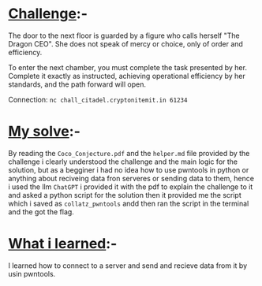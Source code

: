 # **<ins>Challenge</ins>**:-
The door to the next floor is guarded by a figure who calls herself "The Dragon CEO". She does not speak of mercy or choice, only of order and efficiency.

To enter the next chamber, you must complete the task presented by her. Complete it exactly as instructed, achieving operational efficiency by her standards, and the path forward will open.

Connection: `nc chall_citadel.cryptonitemit.in 61234`

# **<ins>My solve</ins>**:-
  By reading the `Coco_Conjecture.pdf` and the `helper.md` file provided by the challenge i clearly understood the challenge and the main logic for the solution, but as a begginer i had no idea how to use pwntools in python or anything about reciveing data fron serveres or sending data to them, hence i used the llm `ChatGPT` i provided it with the pdf to explain the challenge to it and asked a python script for the solution then it provided me the script which i saved as `collatz_pwntools` andd then ran the script in the terminal and the got the flag.

  # **<ins>What i learned</ins>**:-
  I learned how to connect to a server and send and recieve data from it by usin pwntools.
